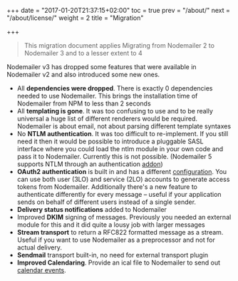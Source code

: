 +++
date = "2017-01-20T21:37:15+02:00"
toc = true
prev = "/about/"
next = "/about/license/"
weight = 2
title = "Migration"

+++

> This migration document applies Migrating from Nodemailer 2 to Nodemailer 3 and to a lesser extent to 4

Nodemailer v3 has dropped some features that were available in Nodemailer v2 and also introduced some new ones.

- All **dependencies were dropped**. There is exactly 0 dependencies needed to use Nodemailer. This brings the installation time of Nodemailer from NPM to less than 2 seconds
- All **templating is gone**. It was too confusing to use and to be really universal a huge list of different renderers would be required. Nodemailer is about email, not about parsing different template syntaxes
- No **NTLM authentication**. It was too difficult to re-implement. If you still need it then it would be possible to introduce a pluggable SASL interface where you could load the ntlm module in your own code and pass it to Nodemailer. Currently this is not possible. (Nodemailer 5 supports NTLM through an authentication [addon](https://github.com/nodemailer/nodemailer-ntlm-auth))
- **OAuth2 authentication** is built in and has a different [configuration](/smtp/oauth2/). You can use both user (3LO) and service (2LO) accounts to generate access tokens from Nodemailer. Additionally there's a new feature to authenticate differently for every message – useful if your application sends on behalf of different users instead of a single sender.
- **Delivery status notifications** added to Nodemailer
- Improved **DKIM** signing of messages. Previously you needed an external module for this and it did quite a lousy job with larger messages
- **Stream transport** to return a RFC822 formatted message as a stream. Useful if you want to use Nodemailer as a preprocessor and not for actual delivery.
- **Sendmail** transport built-in, no need for external transport plugin
- **Improved Calendaring**. Provide an ical file to Nodemailer to send out [calendar events](/message/calendar-events/).
